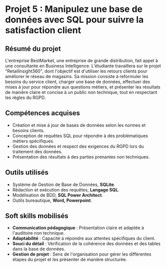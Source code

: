 
# Projet 5 : Manipulez une base de données avec SQL pour suivre la satisfaction client

## Résumé du projet
L'entreprise BestMarket, une entreprise de grande distribution, fait appel à une consultante en Business Intelligence.
L'étudiante travaillera sur le projet "RetailInsight360", dont l'objectif est d'utiliser les retours clients pour
améliorer le réseau de magasins. Sa mission consiste à reformuler les besoins du service client, charger une base de données,
effectuer des mises à jour pour répondre aux questions métiers, et présenter les résultats de manière claire
et concise à un public non technique, tout en respectant les règles du RGPD.

## Compétences acquises
- Création et mise à jour de bases de données selon les normes et besoins clients.
- Conception de requêtes SQL pour répondre à des problématiques métiers spécifiques.
- Gestion des données et respect des exigences du RGPD lors du traitement des données.
- Présentation des résultats à des parties prenantes non techniques.
  
## Outils utilisés
- Système de Gestion de Base de Données, **SQLite**.
- Rédaction et exécution des requêtes, **Langage SQL**.
- Modélisation de BDD, **SQL Power Architect**.
- Outils bureautique, **Word, Powerpoint**.

## Soft skills mobilisés
- **Communication pédagogique** : Présentation claire et adaptée à l'auditoire non technique.
- **Adaptabilité** : Capacité à répondre aux attentes spécifiques du client.
- **Souci du détail** : Vérification de la cohérence des données et des tables dans la base de données.
- **Gestion de projet** : Sens de l'organisation pour gérer les différentes étapes du projet et les présenter de manière structurée.
